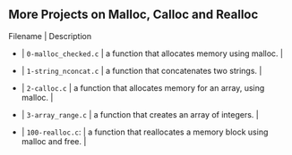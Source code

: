 ## More Projects on Malloc, Calloc and Realloc

Filename | Description
*  | `0-malloc_checked.c` | a function that allocates memory using malloc. |

*  | `1-string_nconcat.c` | a function that concatenates two strings. |

*  | `2-calloc.c` | a function that allocates memory for an array, using malloc. |

* | `3-array_range.c` | a function that creates an array of integers. |

* | `100-realloc.c`: | a function that reallocates a memory block using malloc and free. |